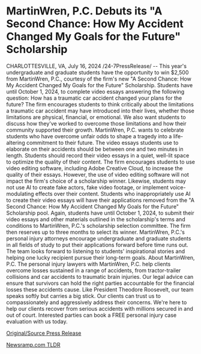 # MartinWren, P.C. Debuts its "A Second Chance: How My Accident Changed My Goals for the Future" Scholarship

CHARLOTTESVILLE, VA, July 16, 2024 /24-7PressRelease/ -- This year's undergraduate and graduate students have the opportunity to win $2,500 from MartinWren, P.C., courtesy of the firm's new "A Second Chance: How My Accident Changed My Goals for the Future" Scholarship. Students have until October 1, 2024, to complete video essays answering the following question:  How has a traumatic car accident changed your plans for the future?  The firm encourages students to think critically about the limitations a traumatic car accident may have introduced into their lives, whether those limitations are physical, financial, or emotional. We also want students to discuss how they've worked to overcome those limitations and how their community supported their growth.  MartinWren, P.C. wants to celebrate students who have overcome unfair odds to shape a tragedy into a life-altering commitment to their future. The video essays students use to elaborate on their accidents should be between one and two minutes in length.  Students should record their video essays in a quiet, well-lit space to optimize the quality of their content. The firm encourages students to use video editing software, including Adobe Creative Cloud, to increase the quality of their essays. However, the use of video editing software will not impact the firm's choice of a scholarship winner.   Likewise, students may not use AI to create fake actors, fake video footage, or implement voice-modulating effects over their content. Students who inappropriately use AI to create their video essays will have their applications removed from the "A Second Chance: How My Accident Changed My Goals for the Future" Scholarship pool.  Again, students have until October 1, 2024, to submit their video essays and other materials outlined in the scholarship's terms and conditions to MartinWren, P.C.'s scholarship selection committee. The firm then reserves up to three months to select its winner.  MartinWren, P.C.'s personal injury attorneys encourage undergraduate and graduate students in all fields of study to put their applications forward before time runs out. The team looks forward to listening to students' inspirational stories and helping one lucky recipient pursue their long-term goals.  About MartinWren, P.C.  The personal injury lawyers with MartinWren, P.C. help clients overcome losses sustained in a range of accidents, from tractor-trailer collisions and car accidents to traumatic brain injuries. Our legal advice can ensure that survivors can hold the right parties accountable for the financial losses these accidents cause.  Like President Theodore Roosevelt, our team speaks softly but carries a big stick. Our clients can trust us to compassionately and aggressively address their concerns. We're here to help our clients recover from serious accidents with millions secured in and out of court. Interested parties can book a FREE personal injury case evaluation with us today. 

[Original/Source Press Release](https://www.24-7pressrelease.com/press-release/512556/martinwren-pc-debuts-its-a-second-chance-how-my-accident-changed-my-goals-for-the-future-scholarship) 

[Newsramp.com TLDR](https://newsramp.com/None) 